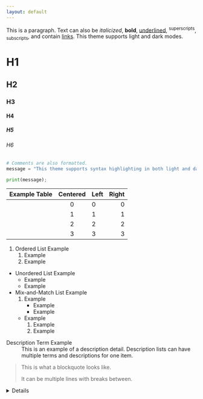 ```yaml
---
layout: default
---
```

 
 This is a paragraph. Text can also be *italicized*, **bold**, <ins>underlined</ins>, <sup>superscripts</sup>, <sub>subscripts</sub>, and contain [links](/). This theme supports light and dark modes.

 # H1

 ## H2

 ### H3

 #### H4

 ##### H5

 ###### H6

```python
# Comments are also formatted.
message = "This theme supports syntax highlighting in both light and dark modes.";

print(message);
```

| Example Table | Centered | Left | Right |
|:--------------|:--------:|:-----|------:|
|               |     0    |   0  |   0   |
|               |     1    |   1  |   1   |
|               |     2    |   2  |   2   |
|               |     3    |   3  |   3   |

1. Ordered List Example
    1. Example
    2. Example
- Unordered List Example
    - Example
    - Example
- Mix-and-Match List Example
    1. Example
        - Example
        - Example
    - Example
        1. Example
        2. Example
<dl>
    <dt>Description Term Example</dt>
    <dd>This is an example of a description detail. Description lists can have multiple terms and descriptions for one item.</dd>
</dl>

> This is what a blockquote looks like.
>
> It can be multiple lines with breaks between.

<details>
    <summary>Details</summary>
    Elements can be hidden by placing them here. Detail elements can be set to be opened by default.
</details>